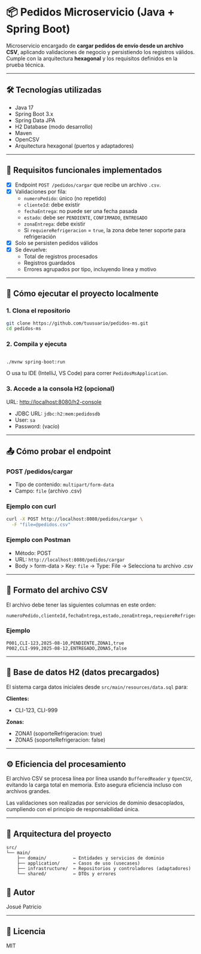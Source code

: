 # 📦 Pedidos Microservicio (Java + Spring Boot)

Microservicio encargado de **cargar pedidos de envío desde un archivo CSV**, aplicando validaciones de negocio y persistiendo los registros válidos.  
Cumple con la arquitectura **hexagonal** y los requisitos definidos en la prueba técnica.

---

## 🛠️ Tecnologías utilizadas

- Java 17
- Spring Boot 3.x
- Spring Data JPA
- H2 Database (modo desarrollo)
- Maven
- OpenCSV
- Arquitectura hexagonal (puertos y adaptadores)

---

## 🚀 Requisitos funcionales implementados

- [x] Endpoint `POST /pedidos/cargar` que recibe un archivo `.csv`.
- [x] Validaciones por fila:
  - `numeroPedido`: único (no repetido)
  - `clienteId`: debe existir
  - `fechaEntrega`: no puede ser una fecha pasada
  - `estado`: debe ser `PENDIENTE`, `CONFIRMADO`, `ENTREGADO`
  - `zonaEntrega`: debe existir
  - Si `requiereRefrigeracion` = `true`, la zona debe tener soporte para refrigeración
- [x] Solo se persisten pedidos válidos
- [x] Se devuelve:
  - Total de registros procesados
  - Registros guardados
  - Errores agrupados por tipo, incluyendo línea y motivo

---

## 🧪 Cómo ejecutar el proyecto localmente

### 1. Clona el repositorio

```bash
git clone https://github.com/tuusuario/pedidos-ms.git
cd pedidos-ms
```

### 2. Compila y ejecuta

```bash

./mvnw spring-boot:run
```

O usa tu IDE (IntelliJ, VS Code) para correr `PedidosMsApplication`.

### 3. Accede a la consola H2 (opcional)

URL: <http://localhost:8080/h2-console>

- JDBC URL: `jdbc:h2:mem:pedidosdb`
- User: `sa`
- Password: (vacío)

---

## 📤 Cómo probar el endpoint

### POST /pedidos/cargar

- Tipo de contenido: `multipart/form-data`
- Campo: `file` (archivo .csv)

### Ejemplo con curl

```bash
curl -X POST http://localhost:8080/pedidos/cargar \
  -F "file=@pedidos.csv"
```

### Ejemplo con Postman

- Método: POST
- URL: `http://localhost:8080/pedidos/cargar`
- Body > form-data > Key: `file` → Type: File → Selecciona tu archivo .csv

---

## 📄 Formato del archivo CSV

El archivo debe tener las siguientes columnas en este orden:

```csv
numeroPedido,clienteId,fechaEntrega,estado,zonaEntrega,requiereRefrigeracion
```

### Ejemplo

```csv
P001,CLI-123,2025-08-10,PENDIENTE,ZONA1,true
P002,CLI-999,2025-08-12,ENTREGADO,ZONA5,false
```

---

## 💾 Base de datos H2 (datos precargados)

El sistema carga datos iniciales desde `src/main/resources/data.sql` para:

**Clientes:**

- CLI-123, CLI-999

**Zonas:**

- ZONA1 (soporteRefrigeracion: true)
- ZONA5 (soporteRefrigeracion: false)

---

## ⚙️ Eficiencia del procesamiento

El archivo CSV se procesa línea por línea usando `BufferedReader` y `OpenCSV`,
evitando la carga total en memoria. Esto asegura eficiencia incluso con archivos grandes.

Las validaciones son realizadas por servicios de dominio desacoplados, cumpliendo con el principio de responsabilidad única.

---

## 📁 Arquitectura del proyecto

```text
src/
└── main/
    ├── domain/          ← Entidades y servicios de dominio
    ├── application/     ← Casos de uso (usecases)
    ├── infrastructure/  ← Repositorios y controladores (adaptadores)
    └── shared/          ← DTOs y errores
```

## 🧑 Autor

Josué Patricio

---

## 📝 Licencia

MIT
